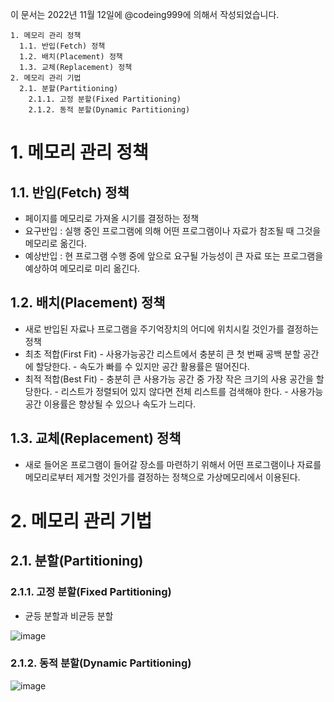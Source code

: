 이 문서는 2022년 11월 12일에 @codeing999에 의해서 작성되었습니다.
```
1. 메모리 관리 정책
  1.1. 반입(Fetch) 정책
  1.2. 배치(Placement) 정책
  1.3. 교체(Replacement) 정책
2. 메모리 관리 기법
  2.1. 분할(Partitioning)
    2.1.1. 고정 분할(Fixed Partitioning)
    2.1.2. 동적 분할(Dynamic Partitioning)
```

# 1. 메모리 관리 정책

## 1.1. 반입(Fetch) 정책
- 페이지를 메모리로 가져올 시기를 결정하는 정책
- 요구반입 : 실행 중인 프로그램에 의해 어떤 프로그램이나 자료가 참조될 때 그것을 메모리로 옮긴다.
- 예상반입 : 현 프로그램 수행 중에 앞으로 요구될 가능성이 큰 자료 또는 프로그램을 예상하여 메모리로 미리 옮긴다.

## 1.2. 배치(Placement) 정책
- 새로 반입된 자료나 프로그램을 주기억장치의 어디에 위치시킬 것인가를 결정하는 정책
- 최초 적합(First Fit)
      - 사용가능공간 리스트에서 충분히 큰 첫 번째 공백 분할 공간에 할당한다.
      - 속도가 빠를 수 있지만 공간 활용률은 떨어진다.
- 최적 적합(Best Fit)
      - 충분히 큰 사용가능 공간 중 가장 작은 크기의 사용 공간을 할당한다.
      - 리스트가 정렬되어 있지 않다면 전체 리스트를 검색해야 한다.
      - 사용가능 공간 이용률은 향상될 수 있으나 속도가 느리다.
## 1.3. 교체(Replacement) 정책
- 새로 들어온 프로그램이 들어갈 장소를 마련하기 위해서 어떤 프로그램이나 자료를 메모리로부터 제거할 것인가를 결정하는 정책으로 가상메모리에서 이용된다.

# 2. 메모리 관리 기법

## 2.1. 분할(Partitioning)
### 2.1.1. 고정 분할(Fixed Partitioning)
- 균등 분할과  비균등 분할

![image](https://user-images.githubusercontent.com/109027875/201478313-ef9f9403-034c-44d1-9f57-d28669474207.png)


### 2.1.2. 동적 분할(Dynamic Partitioning)

![image](https://user-images.githubusercontent.com/109027875/201482827-b0a8ff0b-7224-4338-9d50-1b303717cbd8.png)

